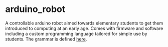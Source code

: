 arduino_robot
=============

A controllable arduino robot aimed towards elementary students to get them introduced
to computing at an early age. Comes with firmware and software including a
custom programming language tailored for simple use by students. The grammar
is defined [here](PurelyGrammer.pdf).
